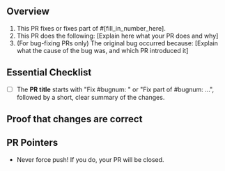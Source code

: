 ## Overview
<!--
READ ME FIRST:
Please answer *all* questions below and check off every point from the Essential Checklist!
If there is no corresponding issue number, fill in N/A where it says [fill_in_number_here] below in 1.
-->

1. This PR fixes or fixes part of #[fill_in_number_here].
2. This PR does the following: [Explain here what your PR does and why]
3. (For bug-fixing PRs only) The original bug occurred because: [Explain what
   the cause of the bug was, and which PR introduced it]

## Essential Checklist

- [ ] The **PR title** starts with "Fix #bugnum: " or "Fix part of #bugnum: ...", followed by a short, clear summary of the changes.


## Proof that changes are correct

<!--
Add videos/screenshots of the user-facing interface to demonstrate that the changes
made in this PR work correctly. (For changes involving responsiveness or adjustment
of UI elements, this should be a video that gradually resizes the viewport from wide
to narrow and back again.) If this PR is for a developer-facing feature, provide
the videos/screenshots of developer-facing interface. Please also include
videos/screenshots of the developer tools browser console, so that we can be sure
that there are no console errors.

When you make updates to the PR, please update these videos/screenshots as well.
You can drop videos/screenshots from previous versions of the PR.

The above should be done for all PRs, including short ones (e.g. a single-line change).
However, if the changes in your PRs are autogenerated via a script and you cannot
provide proof for the changes then please leave a comment "No proof of changes
needed because {{Reason}}" and remove all the sections below.
-->

## PR Pointers

- Never force push! If you do, your PR will be closed.
